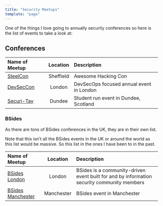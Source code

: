 ```yaml
---
title: "Security Meetups"
template: "page"
---
```


One of the things I love going to annually security conferences so here is the list of events to take a look at:

## Conferences

| Name of Meetup                          | Location  | Description                              |
| :-------------------------------------- | :-------: | :--------------------------------------- |
| [SteelCon](https://www.steelcon.info/)  | Sheffield | Awesome Hacking Con                      |
| [DevSecCon](https://www.devseccon.com/) |  London   | DevSecOps focused annual event in London |
| [Securi-Tay](https://securi-tay.co.uk/) |  Dundee   | Student run event in Dundee, Scotland    |

### BSides

As there are tons of BSides conferences in the UK, they are in their own list.

Note that this isn't all the BSides events in the UK or around the world as this list would be massive.
So this list in the ones I have been to in the past.

| Name of Meetup                                      |  Location  | Description                                                                                |
| :-------------------------------------------------- | :--------: | :----------------------------------------------------------------------------------------- |
| [BSides London](https://www.securitybsides.org.uk/) |   London   | BSides is a community-driven event built for and by information security community members |
| [BSides Manchester](https://www.bsidesmcr.org.uk/)  | Manchester | BSides event in Manchester                                                                 |
